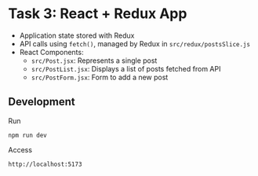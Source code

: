 # Task 3: React + Redux App

- Application state stored with Redux
- API calls using `fetch()`, managed by Redux in `src/redux/postsSlice.js`
- React Components:
  - `src/Post.jsx`: Represents a single post
  - `src/PostList.jsx`: Displays a list of posts fetched from API
  - `src/PostForm.jsx`: Form to add a new post

## Development

Run

```
npm run dev
```

Access

```
http://localhost:5173
```

